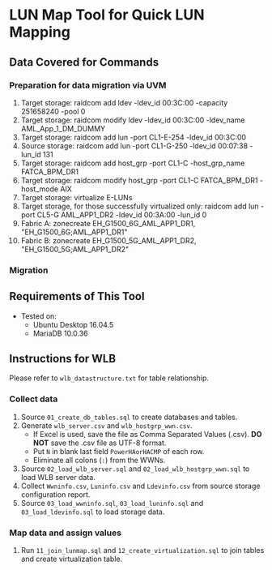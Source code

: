 # LUN Map Tool for Quick LUN Mapping #

## Data Covered for Commands ##

### Preparation for data migration via UVM ###
1. Target storage: raidcom add ldev -ldev_id 00:3C:00 -capacity 251658240 -pool 0
2. Target storage: raidcom modify ldev -ldev_id 00:3C:00 -ldev_name AML_App_1_DM_DUMMY
3. Target storage: raidcom add lun -port CL1-E-254 -ldev_id 00:3C:00
4. Source storage: raidcom add lun -port CL1-G-250 -ldev_id 00:07:38 -lun_id 131
5. Target storage: raidcom add host_grp -port CL1-C -host_grp_name FATCA_BPM_DR1
6. Target storage: raidcom modify host_grp -port CL1-C FATCA_BPM_DR1 -host_mode AIX
7. Target storage: virtualize E-LUNs
8. Target storage, for those successfully virtualized only: raidcom add lun -port CL5-G AML_APP1_DR2 -ldev_id 00:3A:00 -lun_id 0
9. Fabric A: zonecreate EH_G1500_6G_AML_APP1_DR1, "EH_G1500_6G;AML_APP1_DR1"
10. Fabric B: zonecreate EH_G1500_5G_AML_APP1_DR2, "EH_G1500_5G;AML_APP1_DR2"

### Migration ###

## Requirements of This Tool ##
- Tested on:
    - Ubuntu Desktop 16.04.5
    - MariaDB 10.0.36

## Instructions for WLB ##
Please refer to `wlb_datastructure.txt` for table relationship.

### Collect data ###
1. Source `01_create_db_tables.sql` to create databases and tables.
2. Generate `wlb_server.csv` and `wlb_hostgrp_wwn.csv`.
    - If Excel is used, save the file as Comma Separated Values (.csv). **DO NOT** save the .csv file as UTF-8 format.
    - Put `N` in blank last field `PowerHAorHACMP` of each row.
    - Eliminate all colons (`:`) from the WWNs.
3. Source `02_load_wlb_server.sql` and `02_load_wlb_hostgrp_wwn.sql` to load WLB server data.
4. Collect `Wwninfo.csv`, `Luninfo.csv` and `Ldevinfo.csv` from source storage configuration report.
5. Source `03_load_wwninfo.sql`, `03_load_luninfo.sql` and `03_load_ldevinfo.sql` to load storage data.

### Map data and assign values ###
1. Run `11_join_lunmap.sql` and `12_create_virtualization.sql` to join tables and create virtualization table.
